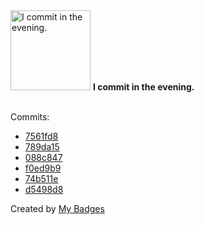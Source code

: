 <img src="https://my-badges.github.io/my-badges/evening-commits.png" alt="I commit in the evening." title="I commit in the evening." width="128">
<strong>I commit in the evening.</strong>
<br><br>

Commits:

- <a href="https://github.com/mmichie/dotfiles/commit/7561fd81a698280b48154c822bfce17ca243950f">7561fd8</a>
- <a href="https://github.com/mmichie/dotfiles/commit/789da150a10ce977513a670331efd88d4a2afc17">789da15</a>
- <a href="https://github.com/mmichie/m28/commit/088c8477fa0078a90f1457dee9013984ce59f9bd">088c847</a>
- <a href="https://github.com/mmichie/m28/commit/f0ed9b9427e5b7e4a8c1b11e620f5c32068c86c3">f0ed9b9</a>
- <a href="https://github.com/mmichie/m28/commit/74b511eb4872d544d375557fee0e5e06a23047c4">74b511e</a>
- <a href="https://github.com/mmichie/dotfiles/commit/d5498d8d8844c8e846de9212d2115f1fb321bf30">d5498d8</a>


Created by <a href="https://github.com/my-badges/my-badges">My Badges</a>